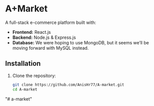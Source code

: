 # A+Market

A full-stack e-commerce platform built with:
- **Frontend:** React.js
- **Backend:** Node.js & Express.js
- **Database:** We were hoping to use MongoDB, but it seems we’ll be moving forward with MySQL instead.

## Installation

1. Clone the repository:
   ```bash
   git clone https://github.com/AnisHr77/A-market.git
   cd A-market

"# a-market" 
